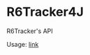 # R6Tracker4J
R6Tracker's API

Usage:
[link](https://github.com/MetaClient/R6Tracker4J/blob/master/R6TrackerAPI4J/src/de/bugisoft/r6tracker/test/TrackerTest.java "title")
